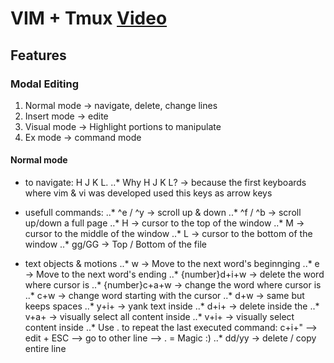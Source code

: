 # VIM + Tmux [Video](https://www.youtube.com/watch?v=5r6yzFEXajQ&t=21s)

## Features
### Modal Editing
1. Normal mode -> navigate, delete, change lines
2. Insert mode -> edite
3. Visual mode -> Highlight portions to manipulate
4. Ex mode -> command mode

#### Normal mode
* to navigate: H J K L.
..* Why H J K L? -> because the first keyboards where vim & vi was developed used this keys as arrow keys
* usefull commands:
..* ^e / ^y -> scroll up & down
..* ^f / ^b -> scroll up/down a full page
..* H -> cursor to the top of the window
..* M -> cursor to the middle of the window
..* L -> cursor to the bottom of the window
..* gg/GG -> Top / Bottom of the file

* text objects & motions
..* w -> Move to the next word's beginnging
..* e -> Move to the next word's ending
..* {number}d+i+w -> delete the word where cursor is
..* {number}c+a+w -> change the word where cursor is
..* c+w -> change word starting with the cursor
..* d+w -> same but keeps spaces
..* y+i+<char> -> yank text inside <char>
..* d+i+<char> -> delete inside the <char>
..* v+a+<char> -> visually select all content inside <char>
..* v+i+<char> -> visually select content inside <char>
..* Use . to repeat the last executed command: c+i+" --> edit + ESC --> go to other line --> . = Magic :)
..* dd/yy -> delete / copy entire line

